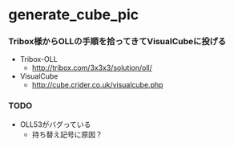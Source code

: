 # generate_cube_pic

### Tribox様からOLLの手順を拾ってきてVisualCubeに投げる
- Tribox-OLL
  - http://tribox.com/3x3x3/solution/oll/
- VisualCube
  - http://cube.crider.co.uk/visualcube.php
### TODO
- OLL53がバグっている
  - 持ち替え記号に原因？
